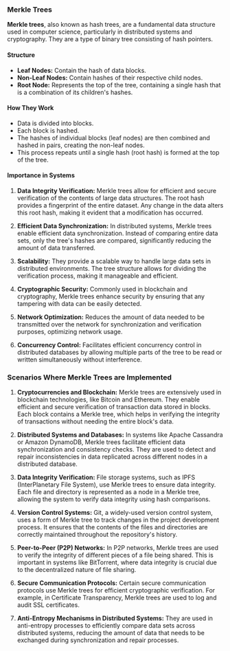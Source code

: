 ### Merkle Trees

**Merkle trees**, also known as hash trees, are a fundamental data structure used in computer science, particularly in
distributed systems and cryptography. They are a type of binary tree consisting of hash pointers.

#### Structure

- **Leaf Nodes:** Contain the hash of data blocks.
- **Non-Leaf Nodes:** Contain hashes of their respective child nodes.
- **Root Node:** Represents the top of the tree, containing a single hash that is a combination of its children's hashes.

#### How They Work

- Data is divided into blocks.
- Each block is hashed.
- The hashes of individual blocks (leaf nodes) are then combined and hashed in pairs, creating the non-leaf nodes.
- This process repeats until a single hash (root hash) is formed at the top of the tree.

#### Importance in Systems

1. **Data Integrity Verification:** Merkle trees allow for efficient and secure verification of the contents of large data structures.
The root hash provides a fingerprint of the entire dataset. Any change in the data alters this root hash, making it evident that a modification has occurred.

2. **Efficient Data Synchronization:** In distributed systems, Merkle trees enable efficient data synchronization.
Instead of comparing entire data sets, only the tree's hashes are compared, significantly reducing the amount of data transferred.

3. **Scalability:** They provide a scalable way to handle large data sets in distributed environments.
The tree structure allows for dividing the verification process, making it manageable and efficient.

4. **Cryptographic Security:** Commonly used in blockchain and cryptography, Merkle trees enhance security by ensuring
that any tampering with data can be easily detected.

5. **Network Optimization:** Reduces the amount of data needed to be transmitted over the network for synchronization
and verification purposes, optimizing network usage.

6. **Concurrency Control:** Facilitates efficient concurrency control in distributed databases by allowing multiple parts
of the tree to be read or written simultaneously without interference.

### Scenarios Where Merkle Trees are Implemented

1. **Cryptocurrencies and Blockchain:** Merkle trees are extensively used in blockchain technologies, like Bitcoin and Ethereum.
They enable efficient and secure verification of transaction data stored in blocks. Each block contains a Merkle tree,
which helps in verifying the integrity of transactions without needing the entire block's data.

2. **Distributed Systems and Databases:** In systems like Apache Cassandra or Amazon DynamoDB, Merkle trees facilitate
efficient data synchronization and consistency checks. They are used to detect and repair inconsistencies in data
replicated across different nodes in a distributed database.

3. **Data Integrity Verification:** File storage systems, such as IPFS (InterPlanetary File System), use Merkle trees to
ensure data integrity. Each file and directory is represented as a node in a Merkle tree, allowing the system to verify
data integrity using hash comparisons.

4. **Version Control Systems:** Git, a widely-used version control system, uses a form of Merkle tree to track changes
in the project development process. It ensures that the contents of the files and directories are correctly maintained throughout the repository's history.

5. **Peer-to-Peer (P2P) Networks:** In P2P networks, Merkle trees are used to verify the integrity of different pieces of
a file being shared. This is important in systems like BitTorrent, where data integrity is crucial due to the decentralized nature of file sharing.

6. **Secure Communication Protocols:** Certain secure communication protocols use Merkle trees for efficient cryptographic verification.
For example, in Certificate Transparency, Merkle trees are used to log and audit SSL certificates.

7. **Anti-Entropy Mechanisms in Distributed Systems:** They are used in anti-entropy processes to efficiently compare data
sets across distributed systems, reducing the amount of data that needs to be exchanged during synchronization and repair processes.
